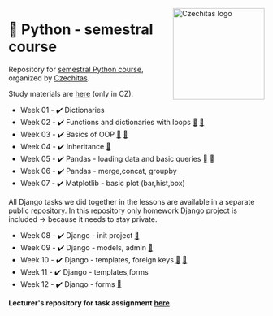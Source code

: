 <a href="https://www.czechitas.cz/"><img align="right" src="https://cdn.myshoptet.com/usr/www.shop-czechitas.cz/user/logos/logo.png" alt="Czechitas logo" width="180"/></a> 

# 🐍 Python - semestral course

Repository for [semestral Python course](https://www.czechitas.cz/cs/kalendar-akci/akce/24752/2021/02/16), organized by [Czechitas](https://www.czechitas.cz/en/).

Study materials are [here](https://kodim.cz/czechitas/progr2-python) (only in CZ).

- Week 01 - ✔️ Dictionaries
- Week 02 - ✔️ Functions and dictionaries with loops [:movie_camera:](https://youtu.be/9683lMG5A9E) [:movie_camera:](https://youtu.be/d6zbKL7R88o)
- Week 03 - ✔️ Basics of OOP [:movie_camera:](https://youtu.be/2FR28r_-eRg) [:movie_camera:](https://youtu.be/TX1wox-Ppf4)
- Week 04 - ✔️ Inheritance [:movie_camera:](https://youtu.be/dMRyq_QPmFQ)
- Week 05 - ✔️ Pandas - loading data and basic queries [:movie_camera:](https://youtu.be/xjtXxZgRhUc) [:movie_camera:](https://youtu.be/nbTJ_Xr9cjo)
- Week 06 - ✔️ Pandas - merge,concat, groupby 
- Week 07 - ✔️ Matplotlib - basic plot (bar,hist,box) 
  
All Django tasks we did together in the lessons are available in a separate public [repository](https://github.com/andywaltlova/czechitas_django). In this repository only homework Django project is included -> because it needs to stay private.
- Week 08 - ✔️ Django - init project [:movie_camera:](https://youtu.be/Ga-ksM3C-xM)
- Week 09 - ✔️ Django - models, admin [:movie_camera:](https://youtu.be/Ga-ksM3C-xM)
- Week 10 - ✔️ Django - templates, foreign keys [:movie_camera:](https://youtu.be/HOPF6CGVtls) [:movie_camera:](https://youtu.be/9Rwlze8teRo)
- Week 11 - ✔️ Django - templates,forms
- Week 12 - ✔️ Django - forms [:movie_camera:](https://youtu.be/D3m9ZqmvkHo)


**Lecturer's repository for task assignment [here](https://github.com/pesikj/python-012021).**
